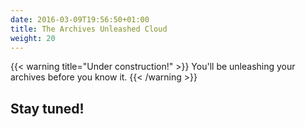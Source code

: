 ```yaml
---
date: 2016-03-09T19:56:50+01:00
title: The Archives Unleashed Cloud
weight: 20
---
```


{{< warning title="Under construction!" >}}
You'll be unleashing your archives before you know it.
{{< /warning >}}

## Stay tuned!